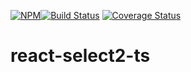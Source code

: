 [![NPM](https://img.shields.io/npm/v/react-select2-ts.svg)](https://www.npmjs.com/package/react-select2-ts)[![Build Status](https://travis-ci.org/idriss92/react-select2-ts.svg?branch=master)](https://travis-ci.org/idriss92/react-select2-ts)
[![Coverage Status](https://coveralls.io/repos/github/idriss92/react-select2-ts/badge.svg?branch=master)](https://coveralls.io/github/idriss92/react-select2-ts?branch=master)

# react-select2-ts
